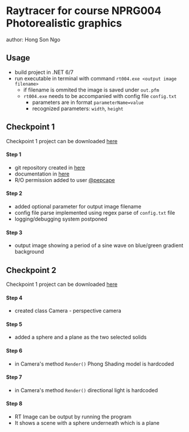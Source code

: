 # Raytracer for course NPRG004 Photorealistic graphics
author: Hong Son Ngo

## Usage
- build project in .NET 6/7
- run executable in terminal with command `rt004.exe <output image filename>`
  - if filename is ommited the image is saved under `out.pfm`
  - `rt004.exe` needs to be accompanied with config file `config.txt`
    - parameters are in format `parameterName=value`
    - recognized parameters: `width`, `height`

## Checkpoint 1
Checkpoint 1 project can be downloaded [here](https://github.com/ngohongs/nprg004/tree/be68e02708bdbadad413f0902dcecb7b3a8b21c3/src/rt004)
#### Step 1
- git repository created in [here](https://github.com/ngohongs/nprg004)
- documentation in [here](https://github.com/ngohongs/nprg004/README.md)
- R/O permission added to user [@pepcape](https://github.com/pepcape/)
#### Step 2
- added optional parameter for output image filename
- config file parse implemented using regex parse of `config.txt` file
- logging/debugging system postponed
#### Step 3
- output image showing a period of a sine wave on blue/green gradient background  

## Checkpoint 2
Checkpoint 1 project can be downloaded [here]()
#### Step 4
- created class Camera - perspective camera
#### Step 5
- added a sphere and a plane as the two selected solids
#### Step 6
- in Camera's method `Render()` Phong Shading model is hardcoded 
#### Step 7
- in Camera's method `Render()` directional light is hardcoded
#### Step 8
- RT Image can be output by running the program
- It shows a scene with a sphere underneath which is a plane
